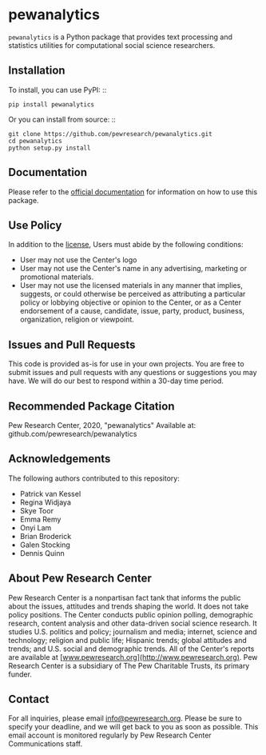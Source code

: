 # pewanalytics

`pewanalytics` is a Python package that provides text processing and statistics utilities for computational social science researchers.

## Installation 

To install, you can use PyPI: ::

    pip install pewanalytics

Or you can install from source: ::

    git clone https://github.com/pewresearch/pewanalytics.git
    cd pewanalytics
    python setup.py install

## Documentation

Please refer to the [official documentation](https://pewresearch.github.io/pewanalytics) for information on how to use this package.

## Use Policy 

In addition to the [license](https://github.com/pewresearch/pewanalytics/blob/master/LICENSE), Users must abide by the following conditions:

- User may not use the Center's logo
- User may not use the Center's name in any advertising, marketing or promotional materials.
- User may not use the licensed materials in any manner that implies, suggests, or could otherwise be perceived as attributing a particular policy or lobbying objective or opinion to the Center, or as a Center endorsement of a cause, candidate, issue, party, product, business, organization, religion or viewpoint.

## Issues and Pull Requests

This code is provided as-is for use in your own projects. You are free to submit issues and pull requests with any questions or suggestions you may have. We will do our best to respond within a 30-day time period.

## Recommended Package Citation

Pew Research Center, 2020, "pewanalytics" Available at: github.com/pewresearch/pewanalytics

## Acknowledgements

The following authors contributed to this repository:

- Patrick van Kessel
- Regina Widjaya
- Skye Toor
- Emma Remy
- Onyi Lam
- Brian Broderick
- Galen Stocking
- Dennis Quinn

## About Pew Research Center

Pew Research Center is a nonpartisan fact tank that informs the public about the issues, attitudes and trends shaping the world. It does not take policy positions. The Center conducts public opinion polling, demographic research, content analysis and other data-driven social science research. It studies U.S. politics and policy; journalism and media; internet, science and technology; religion and public life; Hispanic trends; global attitudes and trends; and U.S. social and demographic trends. All of the Center's reports are available at [www.pewresearch.org](http://www.pewresearch.org). Pew Research Center is a subsidiary of The Pew Charitable Trusts, its primary funder.

## Contact

For all inquiries, please email info@pewresearch.org. Please be sure to specify your deadline, and we will get back to you as soon as possible. This email account is monitored regularly by Pew Research Center Communications staff.
